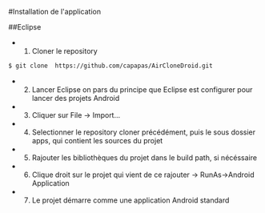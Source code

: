 #Installation de l'application

##Eclipse

* 1) Cloner le repository
```bash
$ git clone  https://github.com/capapas/AirCloneDroid.git
```

* 2) Lancer Eclipse on pars du principe que Eclipse est configurer pour lancer des projets Android

* 3) Cliquer sur File -> Import...

* 4) Selectionner le repository cloner précédément, puis le sous dossier apps, qui contient les sources du projet

* 5) Rajouter les bibliothèques du projet dans le build path, si nécéssaire

* 6) Clique droit sur le projet qui vient de ce rajouter -> RunAs->Android Application

* 7) Le projet démarre comme une application Android standard

